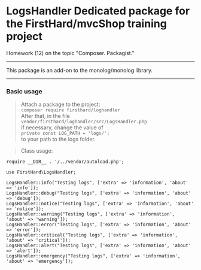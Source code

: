 # LogsHandler Dedicated package for the FirstHard/mvcShop training project
Homework (12) on the topic "Composer. Packagist."
***
This package is an add-on to the monolog/monolog library.
***
### Basic usage
>Attach a package to the project:<br>`composer require firsthard/loghandler`  
After that, in the file  
`vendor/firsthard/loghandler/src/LogsHandler.php`  
if necessary, change the value of  
`private const LOG_PATH = 'logs/';`  
to your path to the logs folder.  

>Class usage:
```
require __DIR__ . '/../vendor/autoload.php';

use FirstHard\LogsHandler;

LogsHandler::info("Testing logs", ['extra' => 'information', 'about' => 'info']);
LogsHandler::debug("Testing logs", ['extra' => 'information', 'about' => 'debug']);
LogsHandler::notice("Testing logs", ['extra' => 'information', 'about' => 'notice']);
LogsHandler::warning("Testing logs", ['extra' => 'information', 'about' => 'warning']);
LogsHandler::error("Testing logs", ['extra' => 'information', 'about' => 'error']);
LogsHandler::critical("Testing logs", ['extra' => 'information', 'about' => 'critical']);
LogsHandler::alert("Testing logs", ['extra' => 'information', 'about' => 'alert']);
LogsHandler::emergency("Testing logs", ['extra' => 'information', 'about' => 'emergency']);
```
